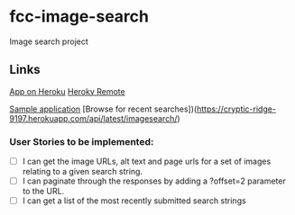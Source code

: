 # fcc-image-search
Image search project

## Links
[App on Heroku](https://fcc-image-search-mn.herokuapp.com/)
[Heroky Remote](https://git.heroku.com/fcc-image-search-mn.git)

[Sample application](https://cryptic-ridge-9197.herokuapp.com/api/imagesearch/lolcats%20funny?offset=10)
[Browse for recent searches])(https://cryptic-ridge-9197.herokuapp.com/api/latest/imagesearch/)

### User Stories to be implemented:
- [ ] I can get the image URLs, alt text and page urls for a set of images relating to a given search string.
- [ ] I can paginate through the responses by adding a ?offset=2 parameter to the URL.
- [ ] I can get a list of the most recently submitted search strings